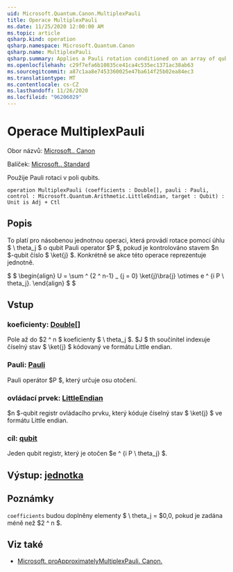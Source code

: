 ```yaml
---
uid: Microsoft.Quantum.Canon.MultiplexPauli
title: Operace MultiplexPauli
ms.date: 11/25/2020 12:00:00 AM
ms.topic: article
qsharp.kind: operation
qsharp.namespace: Microsoft.Quantum.Canon
qsharp.name: MultiplexPauli
qsharp.summary: Applies a Pauli rotation conditioned on an array of qubits.
ms.openlocfilehash: c29f7efa6b10835ce41ca4c535ec1371ac38ab63
ms.sourcegitcommit: a87c1aa8e7453360025e47ba614f25b02ea84ec3
ms.translationtype: MT
ms.contentlocale: cs-CZ
ms.lasthandoff: 11/26/2020
ms.locfileid: "96206029"
---
```

# <a name="multiplexpauli-operation"></a>Operace MultiplexPauli

Obor názvů: [Microsoft.. Canon](xref:Microsoft.Quantum.Canon)

Balíček: [Microsoft.. Standard](https://nuget.org/packages/Microsoft.Quantum.Standard)


Použije Pauli rotaci v poli qubits.

```qsharp
operation MultiplexPauli (coefficients : Double[], pauli : Pauli, control : Microsoft.Quantum.Arithmetic.LittleEndian, target : Qubit) : Unit is Adj + Ctl
```


## <a name="description"></a>Popis

To platí pro násobenou jednotnou operaci, která provádí rotace pomocí úhlu $ \ theta_j $ o qubit Pauli operator $P $, pokud je kontrolováno stavem $n $-qubit číslo $ \ket{j} $.
Konkrétně se akce této operace reprezentuje jednotně.

$ $ \begin{align} U = \sum ^ {2 ^ n-1} _ {j = 0} \ket{j}\bra{j} \otimes e ^ {i P \ theta_j}.
\end{align} $ $

## <a name="input"></a>Vstup

### <a name="coefficients--double"></a>koeficienty: [Double](xref:microsoft.quantum.lang-ref.double)[]

Pole až do $2 ^ n $ koeficienty $ \ theta_j $. $J $ th součinitel indexuje číselný stav $ \ket{j} $ kódovaný ve formátu Little endian.


### <a name="pauli--pauli"></a>Pauli: [Pauli](xref:microsoft.quantum.lang-ref.pauli)

Pauli operátor $P $, který určuje osu otočení.


### <a name="control--littleendian"></a>ovládací prvek: [LittleEndian](xref:Microsoft.Quantum.Arithmetic.LittleEndian)

$n $-qubit registr ovládacího prvku, který kóduje číselný stav $ \ket{j} $ ve formátu Little endian.


### <a name="target--qubit"></a>cíl: [qubit](xref:microsoft.quantum.lang-ref.qubit)

Jeden qubit registr, který je otočen $e ^ {i P \ theta_j} $.



## <a name="output--unit"></a>Výstup: [jednotka](xref:microsoft.quantum.lang-ref.unit)



## <a name="remarks"></a>Poznámky

`coefficients` budou doplněny elementy $ \ theta_j = $0,0, pokud je zadána méně než $2 ^ n $.

## <a name="see-also"></a>Viz také

- [Microsoft. proApproximatelyMultiplexPauli. Canon.](xref:Microsoft.Quantum.Canon.ApproximatelyMultiplexPauli)